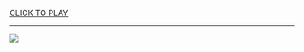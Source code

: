 
<a href="https://premium76.site?title=hello_kitty_unblocked_games&ref=13M">CLICK TO PLAY</a></h3>
<hr>

<a href="https://premium76.site?title=hello_kitty_unblocked_games&ref=13M"><img src="https://clearcache.store/games.png"></a>


